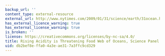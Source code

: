 ```yaml
---
backup_url: ''
content_type: external-resource
external_url: http://www.nytimes.com/2009/01/31/science/earth/31ocean.html?_r=2
has_external_licence_warning: true
has_external_license_warning: true
is_broken: ''
license: https://creativecommons.org/licenses/by-nc-sa/4.0/
title: Rising Acidity is Threatening Food Web of Oceans, Science Panel Says
uid: db2bef8e-ffa0-4a3e-ae31-7a3ffc9cd329
---
```

